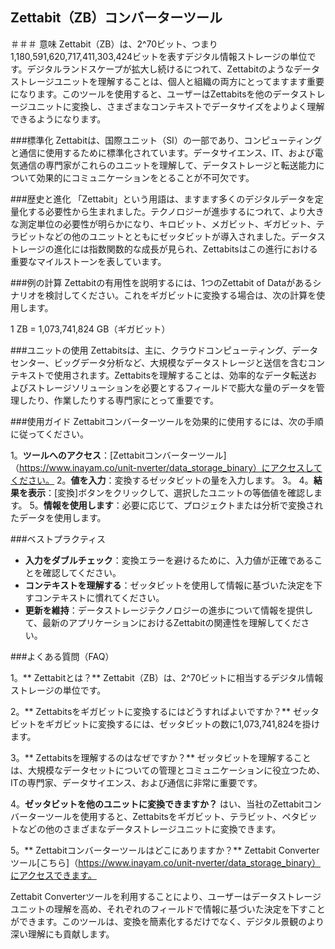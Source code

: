 ## Zettabit（ZB）コンバーターツール

＃＃＃ 意味
Zettabit（ZB）は、2^70ビット、つまり1,180,591,620,717,411,303,424ビットを表すデジタル情報ストレージの単位です。デジタルランドスケープが拡大し続けるにつれて、Zettabitのようなデータストレージユニットを理解することは、個人と組織の両方にとってますます重要になります。このツールを使用すると、ユーザーはZettabitsを他のデータストレージユニットに変換し、さまざまなコンテキストでデータサイズをよりよく理解できるようになります。

###標準化
Zettabitは、国際ユニット（SI）の一部であり、コンピューティングと通信に使用するために標準化されています。データサイエンス、IT、および電気通信の専門家がこれらのユニットを理解して、データストレージと転送能力について効果的にコミュニケーションをとることが不可欠です。

###歴史と進化
「Zettabit」という用語は、ますます多くのデジタルデータを定量化する必要性から生まれました。テクノロジーが進歩するにつれて、より大きな測定単位の必要性が明らかになり、キロビット、メガビット、ギガビット、テラビットなどの他のユニットとともにゼッタビットが導入されました。データストレージの進化には指数関数的な成長が見られ、Zettabitsはこの進行における重要なマイルストーンを表しています。

###例の計算
Zettabitの有用性を説明するには、1つのZettabit of Dataがあるシナリオを検討してください。これをギガビットに変換する場合は、次の計算を使用します。

1 ZB = 1,073,741,824 GB（ギガビット）

###ユニットの使用
Zettabitsは、主に、クラウドコンピューティング、データセンター、ビッグデータ分析など、大規模なデータストレージと送信を含むコンテキストで使用されます。Zettabitsを理解することは、効率的なデータ転送およびストレージソリューションを必要とするフィールドで膨大な量のデータを管理したり、作業したりする専門家にとって重要です。

###使用ガイド
Zettabitコンバーターツールを効果的に使用するには、次の手順に従ってください。

1。**ツールへのアクセス**：[Zettabitコンバーターツール]（https://www.inayam.co/unit-nverter/data_storage_binary）にアクセスしてください。
2。**値を入力**：変換するゼッタビットの量を入力します。
3。
4。**結果を表示**：[変換]ボタンをクリックして、選択したユニットの等価値を確認します。
5。**情報を使用します**：必要に応じて、プロジェクトまたは分析で変換されたデータを使用します。

###ベストプラクティス
-  **入力をダブルチェック**：変換エラーを避けるために、入力値が正確であることを確認してください。
-  **コンテキストを理解する**：ゼッタビットを使用して情報に基づいた決定を下すコンテキストに慣れてください。
-  **更新を維持**：データストレージテクノロジーの進歩について情報を提供して、最新のアプリケーションにおけるZettabitの関連性を理解してください。

###よくある質問（FAQ）

1。** Zettabitとは？**
Zettabit（ZB）は、2^70ビットに相当するデジタル情報ストレージの単位です。

2。** Zettabitsをギガビットに変換するにはどうすればよいですか？**
ゼッタビットをギガビットに変換するには、ゼッタビットの数に1,073,741,824を掛けます。

3。** Zettabitsを理解するのはなぜですか？**
ゼッタビットを理解することは、大規模なデータセットについての管理とコミュニケーションに役立つため、ITの専門家、データサイエンス、および通信に非常に重要です。

4。**ゼッタビットを他のユニットに変換できますか？**
はい、当社のZettabitコンバーターツールを使用すると、Zettabitsをギガビット、テラビット、ペタビットなどの他のさまざまなデータストレージユニットに変換できます。

5。** Zettabitコンバーターツールはどこにありますか？**
Zettabit Converterツール[こちら]（https://www.inayam.co/unit-nverter/data_storage_binary）にアクセスできます。

Zettabit Converterツールを利用することにより、ユーザーはデータストレージユニットの理解を高め、それぞれのフィールドで情報に基づいた決定を下すことができます。このツールは、変換を簡素化するだけでなく、デジタル景観のより深い理解にも貢献します。